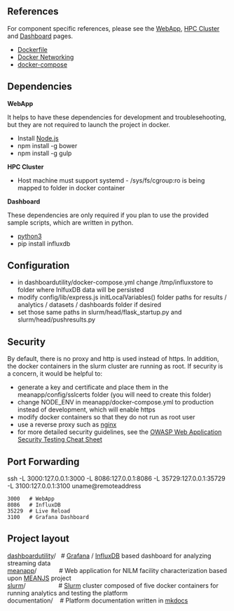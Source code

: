 ## References

For component specific references, please see the [WebApp](webapp.md), [HPC Cluster](cluster.md) and [Dashboard](dash.md) pages. 

* [Dockerfile](https://docs.docker.com/engine/reference/builder/)
* [Docker Networking](https://docs.docker.com/network/)
* [docker-compose](https://docs.docker.com/compose/)

## Dependencies

**WebApp**

It helps to have these dependencies for development and troublesehooting, but they are not required to launch the project in docker.  

* Install [Node.js](https://www.npmjs.com/get-npm)
* npm install -g bower
* npm install -g gulp

**HPC Cluster**

* Host machine must support systemd - /sys/fs/cgroup:ro is being mapped to folder in docker container

**Dashboard**

These dependencies are only required if you plan to use the provided sample scripts, which are written in python. 

* [python3](https://www.python.org/downloads/)<br/>
* pip install influxdb<br/>

## Configuration 

* in dashboardutility/docker-compose.yml change /tmp/influxstore to folder where InlfuxDB data will be persisted
* modify config/lib/express.js initLocalVariables() folder paths for results / analytics / datasets / dashboards folder if desired
* set those same paths in slurm/head/flask_startup.py and slurm/head/pushresults.py

## Security

By default, there is no proxy and http is used instead of https. In addition, the docker containers in the slurm cluster are running as root. If security is a concern, it would be helpful to:

* generate a key and certificate and place them in the meanapp/config/sslcerts folder (you will need to create this folder)
* change NODE_ENV in meanapp/docker-compose.yml to production instead of development, which will enable https
* modify docker containers so that they do not run as root user
* use a reverse proxy such as [nginx](https://www.nginx.com/resources/wiki/) 
* for more detailed security guidelines, see the [OWASP Web Application Security Testing Cheat Sheet](https://www.owasp.org/index.php/Web_Application_Security_Testing_Cheat_Sheet)

## Port Forwarding

ssh -L 3000:127.0.0.1:3000 -L 8086:127.0.0.1:8086 -L 35729:127.0.0.1:35729 -L 3100:127.0.0.1:3100 uname@remoteaddress

    3000   # WebApp
    8086   # InfluxDB
    35229  # Live Reload
    3100   # Grafana Dashboard

## Project layout

[dashboardutility](dash.md)/&nbsp;&nbsp;
    # [Grafana](https://grafana.com/) / [InfluxDB](https://www.influxdata.com/) based dashboard for analyzing streaming data<br/>
[meanapp](webapp.md)/&nbsp;&nbsp;&nbsp;&nbsp;&nbsp;&nbsp;&nbsp;&nbsp;&nbsp;&nbsp;&nbsp;&nbsp;
    # Web application for NILM facility characterization based upon [MEANJS](http://meanjs.org/) project<br/>
[slurm](cluster.md)/&nbsp;&nbsp;&nbsp;&nbsp;&nbsp;&nbsp;&nbsp;&nbsp;&nbsp;&nbsp;&nbsp;&nbsp;&nbsp;&nbsp;&nbsp;&nbsp;&nbsp;&nbsp;          # [Slurm](https://slurm.schedmd.com/) cluster composed of five docker containers for running analytics and testing the platform<br/>
documentation/&nbsp;&nbsp;&nbsp;
    # Platform documentation written in [mkdocs](https://www.mkdocs.org/)<br/>

